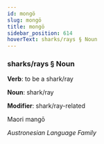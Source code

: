```yaml
---
id: mongö
slug: mongö
title: mongö
sidebar_position: 614
hoverText: sharks/rays § Noun
---
```


### sharks/rays § Noun

**Verb**: to be a shark/ray

**Noun**: shark/ray

**Modifier**: shark/ray-related

Maori mangō 

*Austronesian Language Family*
